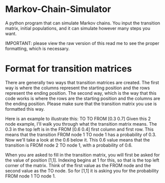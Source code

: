 # Markov-Chain-Simulator
A python program that can simulate Markov chains. You input the transition matrix, initial populations, and it can simulate however many steps you want.

IMPORTANT: please view the raw version of this read me to see the proper formatting, which is necessary.

# Format for transition matrices
There are generally two ways that transition matrices are created. The first way is where the columns represent the starting position and the rows represent the ending position. The second way, which is the way that this code works is where the rows are the starting position and the columns are the ending position. Please make sure that the transition matrix you use is formatted this way.

Here is an example to illustrate this:
       TO   TO
FROM [0.3  0.7]       Given this 2 node example, I'll walk you through what the transition matrix means. The 0.3 in the top left is in the 
FROM [0.6  0.4]       first column and first row. This means that the transition FROM node 1 TO node 1 has a probability of 0.3. Now we'll 
                      take a look at the 0.6 below it. This 0.6 value means that the transition is FROM node 2 TO node 1, with a
                      probability of 0.6.

When you are asked to fill in the transition matrix, you will first be asked for the value of position [1,1]. Indexing begins at 1 for this, so that is the top left corner of the matrix. Think of the first value as the FROM node and the second value as the TO node. So for [1,1] it is asking you for the probability FROM node 1 TO node 1.
